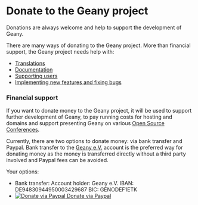 Donate to the Geany project
==========

Donations are always welcome and help to support the development of Geany.

There are many ways of donating to the Geany project.
More than financial support, the Geany project needs help with:
- [Translations][1]
- [Documentation][2]
- [Supporting users][3]
- [Implementing new features and fixing bugs][4]


### Financial support

If you want to donate money to the Geany project, it will be used to support further development of Geany, to pay running costs for hosting and domains and support presenting Geany on various [Open Source Conferences][5].

Currently, there are two options to donate money: via bank transfer and Paypal.
Bank transfer to the [Geany e.V.][8] account is the preferred way for donating money as the money is transferred directly without a third party involved and Paypal fees can be avoided.

Your options:

  - Bank transfer:
    Account holder: Geany e.V.
    IBAN: DE94830944950003429687
    BIC: GENODEF1ETK
  - [![Donate via Paypal][6] Donate via Paypal][7]


  [1]: /contribute/translation/
  [2]: /contribute/documentation/
  [3]: /contribute/support/
  [4]: /contribute/development/
  [5]: /about/events/
  [6]: /static/img/PayPal_mark_50x34.gif
  [7]: /service/donate/
  [8]: /association/
